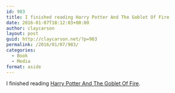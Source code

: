 ```yaml
---
id: 983
title: I finished reading Harry Potter And The Goblet Of Fire
date: 2016-01-07T18:12:03+00:00
author: claycarson
layout: post
guid: http://claycarson.net/?p=983
permalink: /2016/01/07/983/
categories:
  - Book
  - Media
format: aside
---
```

I finished reading [Harry Potter And The Goblet Of Fire](http://amazon.com/exec/obidos/ASIN/0439139600/claycarson0c-20).